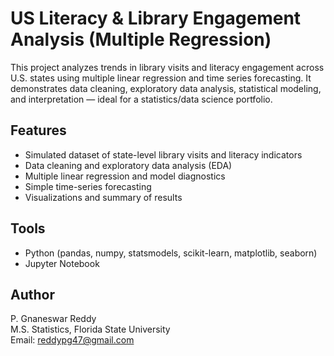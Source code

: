 # US Literacy & Library Engagement Analysis (Multiple Regression)

This project analyzes trends in library visits and literacy engagement across U.S. states using multiple linear regression and time series forecasting. 
It demonstrates data cleaning, exploratory data analysis, statistical modeling, and interpretation — ideal for a statistics/data science portfolio.

## Features
- Simulated dataset of state-level library visits and literacy indicators
- Data cleaning and exploratory data analysis (EDA)
- Multiple linear regression and model diagnostics
- Simple time-series forecasting
- Visualizations and summary of results

## Tools
- Python (pandas, numpy, statsmodels, scikit-learn, matplotlib, seaborn)
- Jupyter Notebook

## Author
P. Gnaneswar Reddy  
M.S. Statistics, Florida State University  
Email: reddypg47@gmail.com

